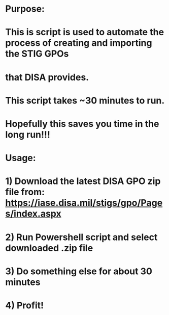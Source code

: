 # Purpose:
#  This is script is used to automate the process of creating and importing the STIG GPOs
#  that DISA provides.
#  This script takes ~30 minutes to run.
#  Hopefully this saves you time in the long run!!!
#
# Usage:
#  1) Download the latest DISA GPO zip file from: https://iase.disa.mil/stigs/gpo/Pages/index.aspx
#  2) Run Powershell script and select downloaded .zip file
#  3) Do something else for about 30 minutes
#  4) Profit!
